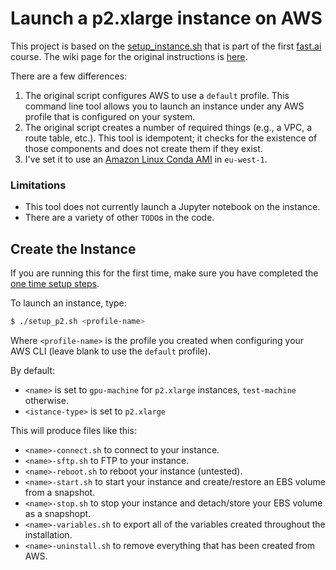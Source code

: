 # Launch a p2.xlarge instance on AWS

This project is based on the [setup_instance.sh](https://github.com/fastai/courses/blob/master/setup/setup_instance.sh) that is part of the first [fast.ai](http://course.fast.ai/) course. The wiki page for the original instructions is [here](http://wiki.fast.ai/index.php/AWS_install).

There are a few differences:

1. The original script configures AWS to use a `default` profile. This command line tool allows you to launch an instance under any AWS profile that is configured on your system.
2. The original script creates a number of required things (e.g., a VPC, a route table, etc.). This tool is idempotent; it checks for the existence of those components and does not create them if they exist.
3. I've set it to use an [Amazon Linux Conda AMI](https://aws.amazon.com/marketplace/pp/B077GF11NF) in `eu-west-1`.

### Limitations

* This tool does not currently launch a Jupyter notebook on the instance.
* There are a variety of other `TODO`s in the code.

## Create the Instance

If you are running this for the first time, make sure you have completed the [one time setup steps](Setup.md).

To launch an instance, type:

```bash
$ ./setup_p2.sh <profile-name>
```

Where `<profile-name>` is the profile you created when configuring your AWS CLI (leave blank to use the `default` profile). 

By default:
* `<name>` is set to `gpu-machine` for `p2.xlarge` instances, `test-machine` otherwise.
* `<istance-type>` is set to `p2.xlarge`

This will produce files like this:
* `<name>-connect.sh` to connect to your instance.
* `<name>-sftp.sh` to FTP to your instance.
* `<name>-reboot.sh` to reboot your instance (untested).
* `<name>-start.sh` to start your instance and create/restore an EBS volume from a snapshot.
* `<name>-stop.sh` to stop your instance and detach/store your EBS volume as a snapshopt.
* `<name>-variables.sh` to export all of the variables created throughout the installation.
* `<name>-uninstall.sh` to remove everything that has been created from AWS.
